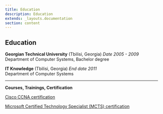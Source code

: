 ```yaml
---
title: Education
description: Education
extends: _layouts.documentation
section: content
---
```


Education
---

**Georgian Technical University** (Tbilisi, Georgia) _Date 2005 - 2009_                  
Department of Computer Systems, Bachelor degree

**IT Knowledge** (Tbilisi, Georgia) _End date 2011_      
Department of Computer Systems


---
**Courses, Trainings, Certification**


<a href="https://drive.google.com/file/d/10DoV9MNMZiwQP0VAAJyQW2_RSIe8XD6D/view?usp=sharing" target="_blank">Cisco CCNA certification</a>

<a href="https://drive.google.com/open?id=1xrTdrI0Xz46O1VlT2b3qhm0eZV2gRY0v" target="_blank">Microsoft Certified Technology Specialist (MCTS) certification</a>


